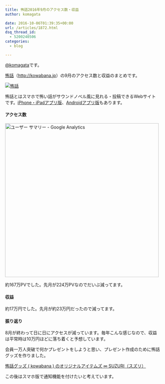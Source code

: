 ```yaml
---
title: 怖話2016年9月のアクセス数・収益
author: komagata

date: 2016-10-06T01:39:35+00:00
url: /articles/1872.html
dsq_thread_id:
  - 5200240506
categories:
  - blog

---
```

[@komagata][1]です。

<a title="怖話" href="http://kowabana.jp" target="_blank">怖話</a>（<a title="怖話" href="http://kowabana.jp" target="_blank">http://kowabana.jp</a>）の9月のアクセス数と収益のまとめです。

<p class="center">
  <a href="http://kowabana.jp"><img src="https://i.gyazo.com/7ac945b83db4936a1cd4947a6ea0c60b.png" alt="怖話" /></a>
</p>

怖話とはスマホで怖い話がサウンドノベル風に見れる・投稿できるWebサイトです。<a title="怖話iPhone・iPadアプリ版" href="https://itunes.apple.com/jp/app/bu-hua-zui-buno1wan5000huano/id564486792?l=ja&mt=8" target="_blank">iPhone・iPadアプリ版</a>、<a title="怖話Androidアプリ版" href="https://play.google.com/store/apps/details?id=jp.fjord.kowabana" target="_blank">Androidアプリ版</a>もあります。

#### アクセス数

<p class="center">
  <img src="https://gyazo.com/8f3087b08919e1947f2b420de1fddda3.png" alt="ユーザー サマリー - Google Analytics" width="500px" />
</p>

約167万PVでした。先月が224万PVなのでだいぶ減ってます。

#### 収益

約17万円でした。先月が約23万円だったので減ってます。

#### 振り返り

8月が終わって日に日にアクセスが減っています。毎年こんな感じなので、収益は平常時は10万円ほどに落ち着くと予想しています。

会員一万人突破で何かプレゼントをしようと思い、プレゼント作成のために怖話グッズを作りました。

[怖話グッズ ( kowabana ) のオリジナルアイテムズ ∞ SUZURI（スズリ）][2]

この後はスマホ版で通知機能を付けたいと考えています。

 [1]: http://twitter.com/komagata
 [2]: https://suzuri.jp/kowabana/products